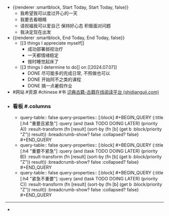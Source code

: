 - {{renderer :smartblock, Start Today, Start Today, false}}
	- 我希望我可以度过开心的一天
	- 我要去看眼睛
	- 请祝福我可以爱自己 保持好心态 积极面对问题
	- 我决定现在出发
- {{renderer :smartblock, End Today, End Today, false}}
	- [[3 things I appreciate myself]]
		- 成功部署弱视治疗
		- 一天都情绪稳定
		- 按时睡觉起床了
	- [[3 things I determine to do]] on [[2024.07.07]]
		- DONE 尽可能多的完成日常, 不照做也可以
		- DONE 开始阿不之类的课程
		- DONE 搞一点暑假作业
- #网站 #资源 #chinese #书 [识典古籍-古籍在线阅读平台 (shidianguji.com)](https://www.shidianguji.com/?page_from=searching_page)
- ### 看板 #.columns
	- query-table:: false
	  query-properties:: [:block]
	  #+BEGIN_QUERY
	  {:title [:h4 "重要且紧急"]
	  :query  (and (task TODO DOING LATER) (priority A))
	  :result-transform (fn [result]
	                          (sort-by (fn [b]
	                                     (get b :block/priority "Z")) result))
	  :breadcrumb-show? false
	  :collapsed? false}
	  #+END_QUERY
	- query-table:: false
	  query-properties:: [:block]
	  #+BEGIN_QUERY
	  {:title [:h4 "重要不紧急"]
	  :query  (and (task TODO DOING LATER) (priority B))
	  :result-transform (fn [result]
	                          (sort-by (fn [b]
	                                     (get b :block/priority "Z")) result))
	  :breadcrumb-show? false
	  :collapsed? false}
	  #+END_QUERY
	- query-table:: false
	  query-properties:: [:block]
	  #+BEGIN_QUERY
	  {:title [:h4 "紧急不重要"]
	  :query  (and (task TODO DOING LATER) (priority C))
	  :result-transform (fn [result]
	                          (sort-by (fn [b]
	                                     (get b :block/priority "Z")) result))
	  :breadcrumb-show? false
	  :collapsed? false}
	  #+END_QUERY
- ---
-